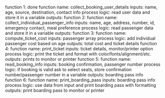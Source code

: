 function 1: done
    function name: collect_booking_user_details 
        inputs: name, age, source, destination, contact info 
        process logic: read user data and store it in a variable
        outputs: 
function 2: 
    function name: collect_individual_passenger_info
        inputs: name, age, address, number, id, emergency contact, meal preference 
        process logic: read passenger data and store it in a variable
        outputs: 
function 3: 
    function name: compute_ticket_cost 
        inputs: passenger array 
        process logic: add individual passenger cost based on age 
        outputs: total cost and ticket details 
function 4: 
    function name: print_ticket 
        inputs: ticket details, monitor/printer option  
        process logic: print the ticket and format with color/fonts/alignment/etc. 
        outputs: prints to monitor or printer 
function 5: 
    function name: read_booking_info
        inputs: booking confirmation, passenger number
        process logic: if booking is valid ask to select seats, store confirmation number/passenger number in a variable 
        outputs: boarding pass info 
function 6: 
    function name: print_boarding_pass 
        inputs: boarding pass info 
        process logic: use data from input and print boarding pass with formatting 
        outputs: print boarding pass to monitor or printer 

